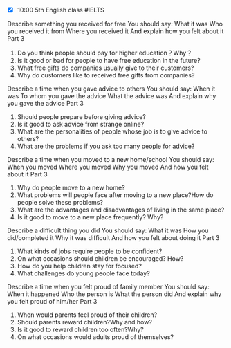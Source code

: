 - [x] 10:00 5th English class #IELTS 

Describe something you received for free 
You should say:
What it was
Who you received it from
Where you received it
And explain how you felt about it 
Part 3
1. Do you think people should pay for higher education？Why？
2. Is it good or bad for people to have free education in the future?
3. What free gifts do companies usually give to their customers?
4. Why do customers like to received free gifts from companies?


Describe a time when you gave advice to others 
You should say:
When it was
To whom you gave the advice
What the advice was 
And explain why you gave the advice
Part 3
1. Should people prepare before giving advice?
2. Is it good to ask advice from strange online?
3. What are the personalities of people whose job is to give advice to others?
4. What are the problems if you ask too many people for advice?


Describe a time when you moved to a new home/school
You should say:
When you moved
Where you moved
Why you moved
And how you felt about it
Part 3
1. Why do people move to a new home?
2. What problems will people face after moving to a new place?How do people solve these problems?
3. What are the advantages and disadvantages of living in the same place?
4. Is it good to move to a new place frequently? Why?


Describe a difficult thing you did
You should say:
What it was 
How you did/completed it
Why it was difficult
And how you felt about doing it
Part 3
1. What kinds of jobs require people to be confident?
2. On what occasions should children be encouraged? How?
3. How do you help children stay for focused?
4. What challenges do young people face today?


Describe a time when you felt proud of family member
You should say:
When it happened
Who the person is
What the person did 
And explain why you felt proud of him/her
Part 3
1. When would parents feel proud of their children?
2. Should parents reward children?Why and how?
3. Is it good to reward children too often?Why?
4. On what occasions would adults proud of themselves?